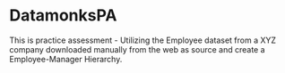 # DatamonksPA
This is practice assessment - Utilizing the Employee dataset from a XYZ company downloaded manually from the web as source and create a Employee-Manager Hierarchy.

